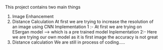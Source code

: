 This project contains two main things 
1. Image Enhancement
2. Distance Calculation
At first we are trying to increase the resolution of an image using CNN
Implementation 1 :- At first we are trying on ESergan model --> which is a pre trained model
Inplementation 2:- Here we are trying our own model as it is first image the accuracy is not great
2. Distance calculation
   We are still in process of coding.....
